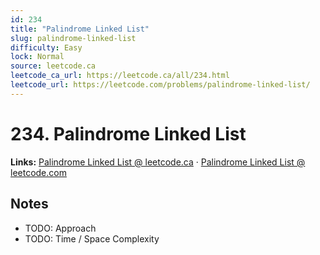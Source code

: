 ```yaml
--- 
id: 234
title: "Palindrome Linked List"
slug: palindrome-linked-list
difficulty: Easy
lock: Normal
source: leetcode.ca
leetcode_ca_url: https://leetcode.ca/all/234.html
leetcode_url: https://leetcode.com/problems/palindrome-linked-list/
---
```


# 234. Palindrome Linked List

**Links:** [Palindrome Linked List @ leetcode.ca](https://leetcode.ca/all/234.html) · [Palindrome Linked List @ leetcode.com](https://leetcode.com/problems/palindrome-linked-list/)

## Notes
- TODO: Approach
- TODO: Time / Space Complexity
